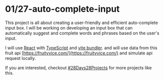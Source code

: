 # 01/27-auto-complete-input

This project is all about creating a user-friendly and efficient auto-complete input box. I will be working on developing an input box that can automatically suggest and complete words and phrases based on the user's input.

I will use [React](https://reactjs.org/) with [TypeScript](https://www.typescriptlang.org/) and [vite bundler](https://vitejs.dev/). and will use data from this fruit api [https://fruityvice.com/](https://fruityvice.com/) and simulate api request locally.

If you are interested, checkout [#28Days28Projects](https://github.com/kruzkasu223/28Days28Projects) for more projects like this.
